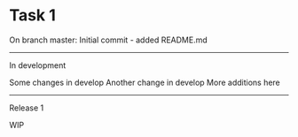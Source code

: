 # Task 1

On branch master: Initial commit - added README.md

--- 
In development

Some changes in develop
Another change in develop
More additions here

--- 
Release 1

WIP